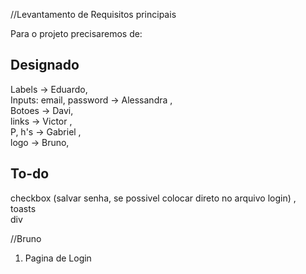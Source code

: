 //Levantamento de Requisitos principais

Para o projeto precisaremos de:

## Designado

Labels -> Eduardo,<br/>
Inputs: email, password -> Alessandra ,<br/>
Botoes -> Davi,<br/>
links -> Victor ,<br/>
P, h's -> Gabriel ,<br/>
logo -> Bruno,<br/>

## To-do

checkbox (salvar senha, se possivel colocar direto no arquivo login) ,<br/>
toasts<br/>
div<br/>

//Bruno

1. Pagina de Login
